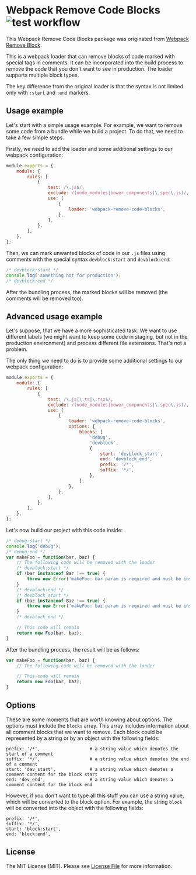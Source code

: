 Webpack Remove Code Blocks ![test workflow](https://github.com/kudashevs/webpack-remove-code-blocks/actions/workflows/run-tests.yml/badge.svg)
==========================

This Webpack Remove Code Blocks package was originated from [Webpack Remove Block](https://github.com/ee01/webpack-remove-blocks). 

This is a webpack loader that can remove blocks of code marked with special tags in comments. It can be incorporated into
the build process to remove the code that you don't want to see in production. The loader supports multiple block types.

The key difference from the original loader is that the syntax is not limited only with `:start` and `:end` markers.

## Usage example

Let's start with a simple usage example. For example, we want to remove some code from a bundle while we build a project.
To do that, we need to take a few simple steps.

Firstly, we need to add the loader and some additional settings to our webpack configuration: 
```javascript
module.exports = {
    module: {
        rules: [
            {
                test: /\.js$/,                                              // files we want to procces
                exclude: /(node_modules|bower_components|\.spec\.js)/,      // files we want to exclude
                use: [
                    {
                        loader: 'webpack-remove-code-blocks',               // use the loader
                    },
                ],
            },
        ],
    },
};
```

Then, we can mark unwanted blocks of code in our `.js` files using comments with the special syntax `devblock:start` and `devblock:end`:
```javascript
/* devblock:start */
console.log('something not for production');
/* devblock:end */
```

After the bundling process, the marked blocks will be removed (the comments will be removed too).

## Advanced usage example

Let's suppose, that we have a more sophisticated task. We want to use different labels (we might want to keep some code
in staging, but not in the production environment) and process different file extensions. That's not a problem.

The only thing we need to do is to provide some additional settings to our webpack configuration:
```javascript
module.exports = {
    module: {
        rules: [
            {
                test: /\.js|\.ts|\.tsx$/,                                   // files we want to procces
                exclude: /(node_modules|bower_components|\.spec\.js)/,      // files we want to exclude
                use: [
                    {
                        loader: 'webpack-remove-code-blocks',               // use the loader
                        options: {
                            blocks: [                                       // define three different blocks
                                'debug',
                                'devblock',
                                {
                                    start: 'devblock_start',
                                    end: 'devblock_end',
                                    prefix: '/*',
                                    suffix: '*/',
                                },
                            ],
                        },
                    },
                ],
            },
        ],
    },
};
```

Let's now build our project with this code inside:
```javascript
/* debug:start */
console.log('debug');
/* debug:end */
var makeFoo = function(bar, baz) {
    // The following code will be removed with the loader
    /* devblock:start */
    if (bar instanceof Bar !== true) {
        throw new Error('makeFoo: bar param is required and must be instance of Bar');
    }
    /* devblock:end */
    /* devblock_start */
    if (baz instanceof Baz !== true) {
        throw new Error('makeFoo: baz param is required and must be instance of Baz');
    }
    /* devblock_end */

    // This code will remain
    return new Foo(bar, baz);
}
```

After the bundling process, the result will be as follows:
```javascript
var makeFoo = function(bar, baz) {
    // The following code will be removed with the loader

    // This code will remain
    return new Foo(bar, baz);
}
```

## Options

These are some moments that are worth knowing about options. The options must include the `blocks` array.
This array includes information about all comment blocks that we want to remove. Each block could be represented
by a string or by an object with the following fields:
```
prefix: '/*',                   # a string value which denotes the start of a comment
suffix: '*/',                   # a string value which denotes the end of a comment
start: 'dev_start',             # a string value which denotes a comment content for the block start
end: 'dev_end',                 # a string value which denotes a comment content for the block end
```

However, if you don't want to type all this stuff you can use a string value, which will be converted to the block option.
For example, the string `block` will be converted into the object with the following fields:
```
prefix: '/*',
suffix: '*/',
start: 'block:start',
end: 'block:end',
```

## License

The MIT License (MIT). Please see [License File](LICENSE.md) for more information.
